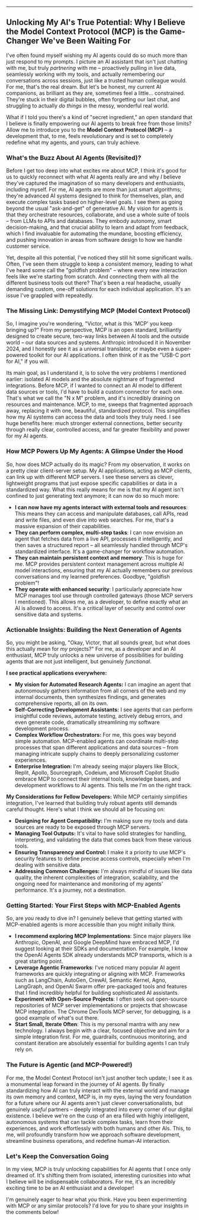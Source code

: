 ---

## Unlocking My AI's True Potential: Why I Believe the Model Context Protocol (MCP) is the Game-Changer We've Been Waiting For

I've often found myself wishing my AI agents could do so much more than just respond to my prompts. I picture an AI assistant that isn't just chatting with me, but truly *partnering* with me – proactively pulling in live data, seamlessly working with my tools, and actually remembering our conversations across sessions, just like a trusted human colleague would. For me, that's the real dream. But let's be honest, my current AI companions, as brilliant as they are, sometimes feel a little... constrained. They're stuck in their digital bubbles, often forgetting our last chat, and struggling to actually *do things* in the messy, wonderful real world.

What if I told you there's a kind of "secret ingredient," an open standard that I believe is finally empowering our AI agents to break free from those limits? Allow me to introduce you to the **Model Context Protocol (MCP)** – a development that, to me, feels revolutionary and is set to completely redefine what my agents, and yours, can truly achieve.

### What's the Buzz About AI Agents (Revisited)?

Before I get too deep into what excites me about MCP, I think it's good for us to quickly reconnect with what AI agents really are and why *I* believe they've captured the imagination of so many developers and enthusiasts, including myself. For me, AI agents are more than just smart algorithms; they're advanced AI systems designed to think for themselves, plan, and execute complex tasks based on higher-level goals. I see them as going beyond the usual "ask-and-get" of generative AI. My vision for agents is that they orchestrate resources, collaborate, and use a whole suite of tools – from LLMs to APIs and databases. They embody autonomy, smart decision-making, and that crucial ability to learn and adapt from feedback, which I find invaluable for automating the mundane, boosting efficiency, and pushing innovation in areas from software design to how we handle customer service.

Yet, despite all this potential, I've noticed they still hit some significant walls. Often, I've seen them struggle to keep a consistent memory, leading to what I've heard some call the "goldfish problem" – where every new interaction feels like we're starting from scratch. And connecting them with all the different business tools out there? That's been a real headache, usually demanding custom, one-off solutions for each individual application. It's an issue I've grappled with repeatedly.

### The Missing Link: Demystifying MCP (Model Context Protocol)

So, I imagine you're wondering, "Victor, what *is* this 'MCP' you keep bringing up?" From my perspective, MCP is an open standard, brilliantly designed to create secure, two-way links between AI tools and the outside world – our data sources and systems. Anthropic introduced it in November 2024, and I honestly see it as a universal translator, or maybe even a super-powered toolkit for our AI applications. I often think of it as the "USB-C port for AI," if you will.

Its main goal, as I understand it, is to solve the very problems I mentioned earlier: isolated AI models and the absolute nightmare of fragmented integrations. Before MCP, if I wanted to connect an AI model to different data sources or tools, I'd have to build a custom connector for each one. That's what we call the "N x M" problem, and it's incredibly draining on resources and maintenance. MCP, to me, sweeps that fragmented approach away, replacing it with one, beautiful, standardized protocol. This simplifies how my AI systems can access the data and tools they truly need. I see huge benefits here: much stronger external connections, better security through really clear, controlled access, and far greater flexibility and power for my AI agents.

### How MCP Powers Up My Agents: A Glimpse Under the Hood

So, how does MCP actually do its magic? From my observation, it works on a pretty clear client-server setup. My AI applications, acting as MCP clients, can link up with different MCP servers. I see these servers as clever, lightweight programs that just expose specific capabilities or data in a standardized way. What this really means for me is that my AI agent isn't confined to just generating text anymore; it can now do so much more:

*   **I can now have my agents interact with external tools and resources**: This means they can access and manipulate databases, call APIs, read and write files, and even dive into web searches. For me, that's a massive expansion of their capabilities.
*   **They can perform complex, multi-step tasks**: I can now envision an agent that fetches data from a live API, processes it intelligently, and then saves a structured report – all seamlessly handled through MCP's standardized interface. It's a game-changer for workflow automation.
*   **They can maintain persistent context and memory**: This is huge for me. MCP provides persistent context management across multiple AI model interactions, ensuring that my AI actually remembers our previous conversations and my learned preferences. Goodbye, "goldfish problem"!
*   **They operate with enhanced security**: I particularly appreciate how MCP manages tool use through controlled gateways (those MCP servers I mentioned). This allows me, as a developer, to define exactly what an AI is allowed to access. It's a critical layer of security and control over sensitive data and systems.

### Actionable Insights: Building the Next Generation of Agents

So, you might be asking, "Okay, Victor, that all sounds great, but what does this actually mean for *my* projects?" For me, as a developer and an AI enthusiast, MCP truly unlocks a new universe of possibilities for building agents that are not just intelligent, but genuinely *functional*.

**I see practical applications everywhere:**

*   **My vision for Automated Research Agents:** I can imagine an agent that autonomously gathers information from all corners of the web and my internal documents, then synthesizes findings, and generates comprehensive reports, all on its own.
*   **Self-Correcting Development Assistants:** I see agents that can perform insightful code reviews, automate testing, actively debug errors, and even generate code, dramatically streamlining my software development process.
*   **Complex Workflow Orchestrators:** For me, this goes way beyond simple automation. MCP-enabled agents can coordinate multi-step processes that span different applications and data sources – from managing intricate supply chains to deeply personalizing customer experiences.
*   **Enterprise Integration:** I'm already seeing major players like Block, Replit, Apollo, Sourcegraph, Codeium, and Microsoft Copilot Studio embrace MCP to connect their internal tools, knowledge bases, and development workflows to AI agents. This tells me I'm on the right track.

**My Considerations for Fellow Developers:**
While MCP certainly simplifies integration, I've learned that building truly robust agents still demands careful thought. Here's what I think we should all be focusing on:

*   **Designing for Agent Compatibility:** I'm making sure my tools and data sources are ready to be exposed through MCP servers.
*   **Managing Tool Outputs:** It's vital to have solid strategies for handling, interpreting, and validating the data that comes back from these various tools.
*   **Ensuring Transparency and Control:** I make it a priority to use MCP's security features to define precise access controls, especially when I'm dealing with sensitive data.
*   **Addressing Common Challenges:** I'm always mindful of issues like data quality, the inherent complexities of integration, scalability, and the ongoing need for maintenance and monitoring of my agents' performance. It's a journey, not a destination.

### Getting Started: Your First Steps with MCP-Enabled Agents

So, are *you* ready to dive in? I genuinely believe that getting started with MCP-enabled agents is more accessible than you might initially think.

*   **I recommend exploring MCP Implementations**: Since major players like Anthropic, OpenAI, and Google DeepMind have embraced MCP, I'd suggest looking at their SDKs and documentation. For example, I know the OpenAI Agents SDK already understands MCP transports, which is a great starting point.
*   **Leverage Agentic Frameworks**: I've noticed many popular AI agent frameworks are quickly integrating or aligning with MCP. Frameworks such as LangChain, AutoGen, CrewAI, Semantic Kernel, Agno, LangGraph, and OpenAI Swarm offer pre-packaged tools and features that I find incredibly helpful for building sophisticated AI assistants.
*   **Experiment with Open-Source Projects**: I often seek out open-source repositories of MCP server implementations or projects that showcase MCP integration. The Chrome DevTools MCP server, for debugging, is a good example of what's out there.
*   **Start Small, Iterate Often**: This is my personal mantra with any new technology. I always begin with a clear, focused objective and aim for a simple integration first. For me, guardrails, continuous monitoring, and constant iteration are absolutely essential for building agents I can truly rely on.

### The Future is Agentic (and MCP-Powered!)

For me, the Model Context Protocol isn't just another tech update; I see it as a monumental leap forward in the journey of AI agents. By finally standardizing how AI can truly interact with the external world and manage its own memory and context, MCP is, in my eyes, laying the very foundation for a future where our AI agents aren't just clever conversationalists, but genuinely *useful* partners – deeply integrated into every corner of our digital existence. I believe we're on the cusp of an era filled with highly intelligent, autonomous systems that can tackle complex tasks, learn from their experiences, and work effortlessly with both humans and other AIs. This, to me, will profoundly transform how we approach software development, streamline business operations, and redefine human-AI interaction.

### Let's Keep the Conversation Going

In my view, MCP is truly unlocking capabilities for AI agents that I once only dreamed of. It's shifting them from isolated, interesting curiosities into what I believe will be indispensable collaborators. For me, it's an incredibly exciting time to be an AI enthusiast and a developer!

I'm genuinely eager to hear what *you* think. Have you been experimenting with MCP or any similar protocols? I'd love for you to share your insights in the comments below!
